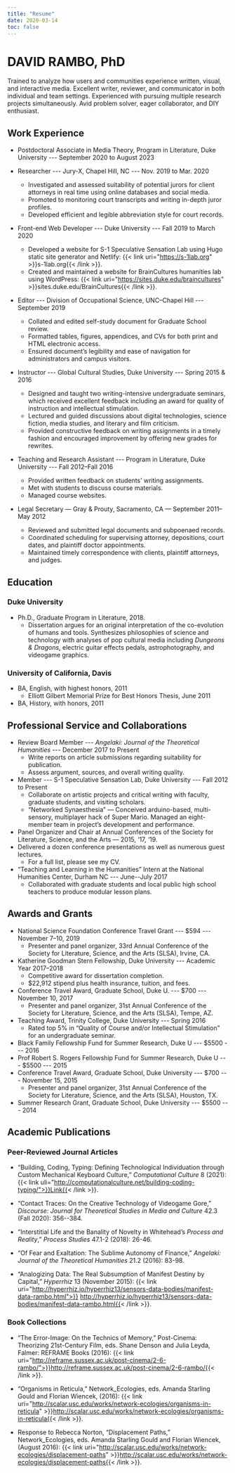 ```yaml
---
title: "Resume"
date: 2020-03-14
toc: false
---
```

# DAVID RAMBO, PhD

Trained to analyze how users and communities experience written, visual, and interactive media. 
Excellent writer, reviewer, and communicator in both individual and team settings. 
Experienced with pursuing multiple research projects simultaneously. 
Avid problem solver, eager collaborator, and DIY enthusiast.

## Work Experience
* Postdoctoral Associate in Media Theory, Program in Literature, Duke University --- September 2020 to August 2023

* Researcher --- Jury-X, Chapel Hill, NC --- Nov. 2019 to Mar. 2020
  * Investigated and assessed suitability of potential jurors for client attorneys in real time using online databases and social media.
  * Promoted to monitoring court transcripts and writing in-depth juror profiles.
  * Developed efficient and legible abbreviation style for court records.

* Front-end Web Developer --- Duke University --- Fall 2019 to March 2020
  * Developed a website for S-1 Speculative Sensation Lab using Hugo static site generator and Netlify: {{< link uri="https://s-1lab.org" >}}s-1lab.org{{< /link >}}.
  * Created and maintained a website for BrainCultures humanities lab using WordPress: {{< link uri="https://sites.duke.edu/braincultures" >}}sites.duke.edu/BrainCultures{{< /link >}}.

* Editor --- Division of Occupational Science, UNC–Chapel Hill --- September 2019
  * Collated and edited self-study document for Graduate School review.
  * Formatted tables, figures, appendices, and CVs for both print and HTML electronic access.
  * Ensured document’s legibility and ease of navigation for administrators and campus visitors.

* Instructor --- Global Cultural Studies, Duke University --- Spring 2015 & 2016
  * Designed and taught two writing-intensive undergraduate seminars, which received excellent feedback including an award for quality of instruction and intellectual stimulation.
  * Lectured and guided discussions about digital technologies, science fiction, media studies, and literary and film criticism.
  * Provided constructive feedback on writing assignments in a timely fashion and encouraged improvement by offering new grades for rewrites.

* Teaching and Research Assistant --- Program in Literature, Duke University --- Fall 2012–Fall 2016
  * Provided written feedback on students’ writing assignments.
  * Met with students to discuss course materials.
  * Managed course websites.

* Legal Secretary — Gray & Prouty, Sacramento, CA — September 2011–May 2012
  * Reviewed and submitted legal documents and subpoenaed records.
  * Coordinated scheduling for supervising attorney, depositions, court dates, and plaintiff doctor appointments.
  * Maintained timely correspondence with clients, plaintiff attorneys, and judges.

## Education
### Duke University
* Ph.D., Graduate Program in Literature, 2018.
  * Dissertation argues for an original interpretation of the co-evolution of humans and tools. Synthesizes philosophies of science and technology with analyses of pop cultural media including _Dungeons & Dragons_, electric guitar effects pedals, astrophotography, and videogame graphics.
### University of California, Davis
* BA, English, with highest honors, 2011
  * Elliott Gilbert Memorial Prize for Best Honors Thesis, June 2011
* BA, History, with honors, 2011

## Professional Service and Collaborations
* Review Board Member --- *Angelaki: Journal of the Theoretical Humanities* --- December 2017 to Present
  * Write reports on article submissions regarding suitability for publication.
  * Assess argument, sources, and overall writing quality.
* Member --- S-1 Speculative Sensation Lab, Duke University --- Fall 2012 to Present
  * Collaborate on artistic projects and critical writing with faculty, graduate students, and visiting scholars.
  * “Networked Synaesthesia” — Conceived arduino-based, multi-sensory, multiplayer hack of Super Mario. Managed an eight-member team in project’s development and performance.
* Panel Organizer and Chair at Annual Conferences of the Society for Literature, Science, and the Arts — 2015, ‘17, ‘19.
* Delivered a dozen conference presentations as well as numerous guest lectures.
  * For a full list, please see my CV.
* “Teaching and Learning in the Humanities” Intern at the National Humanities Center, Durham NC ---  June--July 2017
  * Collaborated with graduate students and local public high school teachers to produce modular lesson plans.

## Awards and Grants
* National Science Foundation Conference Travel Grant --- $594 --- November 7–10, 2019
  * Presenter and panel organizer, 33rd Annual Conference of the Society for Literature, Science, and the Arts (SLSA), Irvine, CA.
* Katherine Goodman Stern Fellowship, Duke University --- Academic Year 2017–2018
  * Competitive award for dissertation completion.
  * $22,912 stipend plus health insurance, tuition, and fees.
* Conference Travel Award, Graduate School, Duke U. --- $700 --- November 10, 2017
  * Presenter and panel organizer, 31st Annual Conference of the Society for Literature, Science, and the Arts (SLSA), Tempe, AZ.
* Teaching Award, Trinity College, Duke University --- Spring 2016
  * Rated top 5% in “Quality of Course and/or Intellectual Stimulation” for an undergraduate seminar.
* Black Family Fellowship Fund for Summer Research, Duke U --- $5500 --- 2016
* Prof Robert S. Rogers Fellowship Fund for Summer Research, Duke U --- $5500 --- 2015
* Conference Travel Award, Graduate School, Duke University --- $700 --- November 15, 2015
  * Presenter and panel organizer, 31st Annual Conference of the Society for Literature, Science, and the Arts (SLSA), Houston, TX.
* Summer Research Grant, Graduate School, Duke University --- $5500 --- 2014

## Academic Publications
### Peer-Reviewed Journal Articles

* “Building, Coding, Typing: Defining Technological Individuation through Custom Mechanical Keyboard Culture,” *Computational Culture* 8 (2021): {{< link uli="http://computationalculture.net/building-coding-typing/">}}Link{{< /link >}}.

* “Contact Traces: On the Creative Technology of Videogame Gore,” *Discourse: Journal for Theoretical Studies in Media and Culture* 42.3 (Fall 2020): 356--384.

* “Interstitial Life and the Banality of Novelty in Whitehead’s *Process and Reality*,” *Process Studies* 47.1-2 (2018): 26-46.

* “Of Fear and Exaltation: The Sublime Autonomy of Finance,” *Angelaki: Journal of the Theoretical Humanities* 21.2 (2016): 83-98.

* “Analogizing Data: The Real Subsumption of Manifest Destiny by Capital,” *Hyperrhiz* 13 (November 2015): {{< link uri="http://hyperrhiz.io/hyperrhiz13/sensors-data-bodies/manifest-data-rambo.html">}}
http://hyperrhiz.io/hyperrhiz13/sensors-data-bodies/manifest-data-rambo.html{{< /link >}}.

### Book Collections
* “The Error-Image: On the Technics of Memory,” Post-Cinema: Theorizing 21st-Century Film, eds. Shane Denson and Julia Leyda, Falmer: REFRAME Books (2016): {{< link uri="http://reframe.sussex.ac.uk/post-cinema/2-6-rambo/">}}http://reframe.sussex.ac.uk/post-cinema/2-6-rambo/{{< /link >}}.

* “Organisms in Reticula,” Network_Ecologies, eds. Amanda Starling Gould and Florian Wiencek, (2016): {{< link uri="http://scalar.usc.edu/works/network-ecologies/organisms-in-reticula" >}}http://scalar.usc.edu/works/network-ecologies/organisms-in-reticula{{< /link >}}.

* Response to Rebecca Norton, “Displacement Paths,” Network_Ecologies, eds. Amanda Starling Gould and Florian Wiencek, (August 2016): {{< link uri="http://scalar.usc.edu/works/network-ecologies/displacement-paths" >}}http://scalar.usc.edu/works/network-ecologies/displacement-paths{{< /link >}}.
